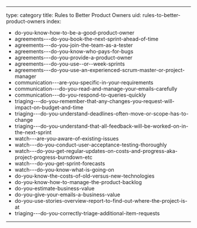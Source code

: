 
---
type: category
title: Rules to Better Product Owners
uid: rules-to-better-product-owners
index:
 - do-you-know-how-to-be-a-good-product-owner
 - agreements---do-you-book-the-next-sprint-ahead-of-time
 - agreements---do-you-join-the-team-as-a-tester
 - agreements---do-you-know-who-pays-for-bugs
 - agreements---do-you-provide-a-product-owner
 - agreements---do-you-use--or--week-sprints
 - agreements---do-you-use-an-experienced-scrum-master-or-project-manager
 - communication---are-you-specific-in-your-requirements
 - communication---do-you-read-and-manage-your-emails-carefully
 - communication---do-you-respond-to-queries-quickly
 - triaging---do-you-remember-that-any-changes-you-request-will-impact-on-budget-and-time
 - triaging---do-you-understand-deadlines-often-move-or-scope-has-to-change
 - triaging---do-you-understand-that-all-feedback-will-be-worked-on-in-the-next-sprint
 - watch---are-you-aware-of-existing-issues
 - watch---do-you-conduct-user-acceptance-testing-thoroughly
 - watch---do-you-get-regular-updates-on-costs-and-progress-aka-project-progress-burndown-etc
 - watch---do-you-get-sprint-forecasts
 - watch---do-you-know-what-is-going-on
 - do-you-know-the-costs-of-old-versus-new-technologies
 - do-you-know-how-to-manage-the-product-backlog
 - do-you-estimate-business-value
 - do-you-give-your-emails-a-business-value
 - do-you-use-stories-overview-report-to-find-out-where-the-project-is-at
 - triaging---do-you-correctly-triage-additional-item-requests
---



